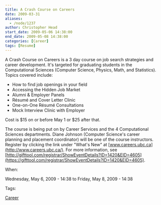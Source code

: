 ```yaml
---
title: A Crash Course on Careers
date: 2009-03-31
aliases:
  - /node/1237
author: Christopher Head
start_date: 2009-05-06 14:38:00
end_date: 2009-05-08 14:38:00
categories: [Career]
tags: [Resume]
---
```


A Crash Course on Careers is a 3 day course on job search strategies and career development. It's targeted for graduating students in the Computational Sciences (Computer Science, Physics, Math, and Statistics). Topics covered include:

*   How to find job openings in your field
*   Accessing the Hidden Job Market
*   Alumni & Employer Panels
*   Résumé and Cover Letter Clinic
*   One-on-One Résumé Consultations
*   Mock Interview Clinic with Employer

Cost is $15 on or before May 1 or $25 after that.

The course is being put on by Career Services and the 4 Computational Sciences departments. Diane Johnson (Computer Science's career planning and placement coordinator) will be one of the course instructors. Register by clicking the link under "What's New" at [www.careers.ubc.ca](http://www.careers.ubc.ca/). For more information, see [http://gifttool.com/registrar/ShowEventDetails?ID=1420&EID=4605](https://gifttool.com/registrar/ShowEventDetails?ID=1420&EID=4605).

When: 

Wednesday, May 6, 2009 - 14:38 to Friday, May 8, 2009 - 14:38

Tags: 

[Career](/career)

